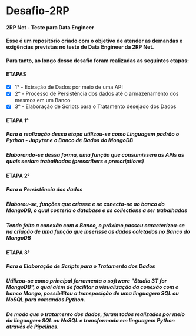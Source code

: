 # Desafio-2RP #
####  2RP Net - Teste para Data Engineer ####

#### Esse é um repositório criado com o objetivo de atender as demandas e exigências previstas no teste de Data Engineer da 2RP Net. ####
#### Para tanto, ao longo desse desafio foram realizadas as seguintes etapas: ####

#### ETAPAS ####
- [x] 1° - Extração de Dados por meio de uma API
- [x] 2° - Processo de Persistência dos dados até o armazenamento dos mesmos em um Banco
- [x] 3° - Elaboração de Scripts para o Tratamento desejado dos Dados

#### ETAPA 1° ####
##### Para a realização dessa etapa utilizou-se como Linguagem padrão o Python - Jupyter e o Banco de Dados do MongoDB #####
##### Elaborando-se dessa forma, uma função que consumissem as APIs as quais seriam trabalhadas (prescribers e prescriptions) #####

#### ETAPA 2° ####
##### Para a Persistência dos dados ##### 
##### Elaborou-se, funções que criasse e se conecta-se ao banco do MongoDB, o qual conteria o database e as collections a ser trabalhadas #####
##### Tendo feito a conexão com o Banco, o próximo passou caracterizou-se na criação de uma função que inserisse os dados coletados no Banco do MongoDB #####

#### ETAPA 3° ####
##### Para a Elaboração de Scripts para o Tratamento dos Dados #####
##### Utilizou-se como principal ferramenta o software "Studio 3T for MongoDB", o qual além de facilitar a visualização da conexão com o banco Mongo, possibilitou a transposição de uma linguagem SQL ou NoSQL para comandos Python. #####
##### De modo que o tratamento dos dados, foram todos realizados por meio da linguagem SQL ou NoSQL e transformada em linguagem Python através de Pipelines. ##### 


